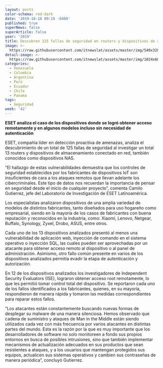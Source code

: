 ```yaml
---
layout: posts
color-schema: red-dark
date: '2019-10-18 09:18 -0400'
published: true
superNews: false
superArticle: false
year: '2019'
title: Descubren 125 fallas de seguridad en routers y dispositivos de almacenamiento
image: >-
  https://raw.githubusercontent.com/itnewslat/assets/master/img/540x320/Ataque-Router-p.jpg
detail-image: >-
  https://raw.githubusercontent.com/itnewslat/assets/master/img/1024x680/Ataque-Router-g.jpg
categories:
  - Venezuela
  - Colombia
  - Argentina
  - Perú
  - Ecuador
  - Chile
  - Panama
tags:
  - Seguridad
week: '42'
---
```

**ESET analiza el caso de los dispositivos donde se logró obtener acceso remotamente y en algunos modelos incluso sin necesidad de autenticación**

ESET, compañía líder en detección proactiva de amenazas, analiza el descubrimiento de un total de 125 fallas de seguridad al investigar un total 13 routers y dispositivos de almacenamiento conectado en red, también conocidos como dispositivos NAS.

“El hallazgo de estas vulnerabilidades demuestra que los controles de seguridad establecidos por los fabricantes de dispositivos IoT son insuficientes de cara a los ataques remotos que llevan adelante los cibercriminales. Este tipo de datos nos recuerdan la importancia de pensar en seguridad desde el inicio de cualquier proyecto”, comenta Camilo Gutierrez, jefe del Laboratorio de Investigación de ESET Latinoamérica. 

Los especialistas analizaron dispositivos de una amplia variedad de modelos de distintos fabricantes, tanto diseñados para uso hogareño como empresarial, siendo en la mayoría de los casos de fabricantes con buena reputación y reconocidos en la industria, como: Xiaomi, Lenovo, Netgear, Buffalo, Synology, Zyxel, Drobo, ASUS, entre otros.

Cada uno de los 13 dispositivos analizados presentó al menos una vulnerabilidad de aplicación web, inyección de comando en el sistema operativo o inyección SQL, las cuales pueden ser aprovechadas por un atacante para obtener acceso remoto al dispositivo o al panel de administración. Asimismo, otro fallo común presente en varios de los dispositivos analizados permitía evadir la etapa de autenticación y autorización.

En 12 de los dispositivos analizados los investigadores de Independent Security Evaluators (ISE), lograron obtener acceso root remotamente, lo que les permitió tomar control total del dispositivo. Se reportaron cada uno de los fallos identificados a los fabricantes, quienes, en su mayoría, respondieron de manera rápida y tomaron las medidas correspondientes para reparar estos fallos.

“Los atacantes están constantemente buscando nuevas formas de desplegar su malware de una manera silenciosa. Hemos observado que cadena de suministro y ataques de Man in the Middle están siendo utilizados cada vez con más frecuencia por varios atacantes en distintas partes del mundo. Esta es la razón por la que es muy importante que los desarrolladores de software no solo monitoreen a fondo sus propios entornos en busca de posibles intrusiones, sino que también implementar mecanismos de actualización adecuados en sus productos que sean resistentes a ataques, y a los usuarios que mantengan protegidos sus equipos, actualicen sus sistemas operativos y cambien sus contraseñas de manera periódica”, concluyó Gutierrez.